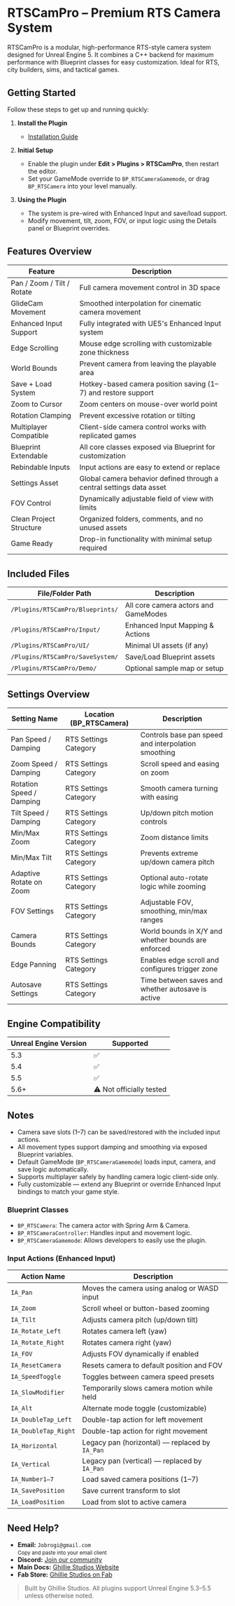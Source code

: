 # RTSCamPro – Premium RTS Camera System

RTSCamPro is a modular, high-performance RTS-style camera system designed for Unreal Engine 5. It combines a C++ backend for maximum performance with Blueprint classes for easy customization. Ideal for RTS, city builders, sims, and tactical games.

<div style="margin-top: 2rem;"></div>

## Getting Started

Follow these steps to get up and running quickly:

1. **Install the Plugin**

   - [Installation Guide](/docs/md/Docs---Installation)

2. **Initial Setup**

   - Enable the plugin under **Edit > Plugins > RTSCamPro**, then restart the editor.
   - Set your GameMode override to `BP_RTSCameraGamemode`, or drag `BP_RTSCamera` into your level manually.

3. **Using the Plugin**

   - The system is pre-wired with Enhanced Input and save/load support.
   - Modify movement, tilt, zoom, FOV, or input logic using the Details panel or Blueprint overrides.

<div style="margin-top: 2rem;"></div>

## Features Overview

| Feature                    | Description                                                          |
| -------------------------- | -------------------------------------------------------------------- |
| Pan / Zoom / Tilt / Rotate | Full camera movement control in 3D space                             |
| GlideCam Movement          | Smoothed interpolation for cinematic camera movement                 |
| Enhanced Input Support     | Fully integrated with UE5's Enhanced Input system                    |
| Edge Scrolling             | Mouse edge scrolling with customizable zone thickness                |
| World Bounds               | Prevent camera from leaving the playable area                        |
| Save + Load System         | Hotkey-based camera position saving (1–7) and restore support        |
| Zoom to Cursor             | Zoom centers on mouse-over world point                               |
| Rotation Clamping          | Prevent excessive rotation or tilting                                |
| Multiplayer Compatible     | Client-side camera control works with replicated games               |
| Blueprint Extendable       | All core classes exposed via Blueprint for customization             |
| Rebindable Inputs          | Input actions are easy to extend or replace                          |
| Settings Asset             | Global camera behavior defined through a central settings data asset |
| FOV Control                | Dynamically adjustable field of view with limits                     |
| Clean Project Structure    | Organized folders, comments, and no unused assets                    |
| Game Ready                 | Drop-in functionality with minimal setup required                    |

<div style="margin-top: 2rem;"></div>

## Included Files

| File/Folder Path                 | Description                          |
| -------------------------------- | ------------------------------------ |
| `/Plugins/RTSCamPro/Blueprints/` | All core camera actors and GameModes |
| `/Plugins/RTSCamPro/Input/`      | Enhanced Input Mapping & Actions     |
| `/Plugins/RTSCamPro/UI/`         | Minimal UI assets (if any)           |
| `/Plugins/RTSCamPro/SaveSystem/` | Save/Load Blueprint assets           |
| `/Plugins/RTSCamPro/Demo/`       | Optional sample map or setup         |

<div style="margin-top: 2rem;"></div>

## Settings Overview

| Setting Name             | Location (BP_RTSCamera) | Description                                         |
| ------------------------ | ----------------------- | --------------------------------------------------- |
| Pan Speed / Damping      | RTS Settings Category   | Controls base pan speed and interpolation smoothing |
| Zoom Speed / Damping     | RTS Settings Category   | Scroll speed and easing on zoom                     |
| Rotation Speed / Damping | RTS Settings Category   | Smooth camera turning with easing                   |
| Tilt Speed / Damping     | RTS Settings Category   | Up/down pitch motion controls                       |
| Min/Max Zoom             | RTS Settings Category   | Zoom distance limits                                |
| Min/Max Tilt             | RTS Settings Category   | Prevents extreme up/down camera pitch               |
| Adaptive Rotate on Zoom  | RTS Settings Category   | Optional auto-rotate logic while zooming            |
| FOV Settings             | RTS Settings Category   | Adjustable FOV, smoothing, min/max ranges           |
| Camera Bounds            | RTS Settings Category   | World bounds in X/Y and whether bounds are enforced |
| Edge Panning             | RTS Settings Category   | Enables edge scroll and configures trigger zone     |
| Autosave Settings        | RTS Settings Category   | Time between saves and whether autosave is active   |

<div style="margin-top: 2rem;"></div>

## Engine Compatibility

| Unreal Engine Version | Supported                |
| --------------------- | ------------------------ |
| 5.3                   | ✅                       |
| 5.4                   | ✅                       |
| 5.5                   | ✅                       |
| 5.6+                  | ⚠️ Not officially tested |

<div style="margin-top: 2rem;"></div>

## Notes

- Camera save slots (1–7) can be saved/restored with the included input actions.
- All movement types support damping and smoothing via exposed Blueprint variables.
- Default GameMode (`BP_RTSCameraGamemode`) loads input, camera, and save logic automatically.
- Supports multiplayer safely by handling camera logic client-side only.
- Fully customizable — extend any Blueprint or override Enhanced Input bindings to match your game style.

### Blueprint Classes

- `BP_RTSCamera`: The camera actor with Spring Arm & Camera.
- `BP_RTSCameraController`: Handles input and movement logic.
- `BP_RTSCameraGamemode`: Allows developers to easily use the plugin.

### Input Actions (Enhanced Input)

| Action Name          | Description                                    |
| -------------------- | ---------------------------------------------- |
| `IA_Pan`             | Moves the camera using analog or WASD input    |
| `IA_Zoom`            | Scroll wheel or button-based zooming           |
| `IA_Tilt`            | Adjusts camera pitch (up/down tilt)            |
| `IA_Rotate_Left`     | Rotates camera left (yaw)                      |
| `IA_Rotate_Right`    | Rotates camera right (yaw)                     |
| `IA_FOV`             | Adjusts FOV dynamically if enabled             |
| `IA_ResetCamera`     | Resets camera to default position and FOV      |
| `IA_SpeedToggle`     | Toggles between camera speed presets           |
| `IA_SlowModifier`    | Temporarily slows camera motion while held     |
| `IA_Alt`             | Alternate mode toggle (customizable)           |
| `IA_DoubleTap_Left`  | Double-tap action for left movement            |
| `IA_DoubleTap_Right` | Double-tap action for right movement           |
| `IA_Horizontal`      | Legacy pan (horizontal) — replaced by `IA_Pan` |
| `IA_Vertical`        | Legacy pan (vertical) — replaced by `IA_Pan`   |
| `IA_Number1–7`       | Load saved camera positions (1–7)              |
| `IA_SavePosition`    | Save current transform to slot                 |
| `IA_LoadPosition`    | Load from slot to active camera                |

<div style="margin-top: 2rem;"></div>

## Need Help?

<ul>
  <li>
     <strong>Email:</strong> <code>Jobrogi@gmail.com</code><br />
    <small>Copy and paste into your email client</small>
  </li>
  <li>
     <strong>Discord:</strong>
    <a href="https://discord.gg/AFVyqXBSRW" target="_blank" rel="noopener noreferrer">
      Join our community
    </a>
  </li>
  <li>
     <strong>Main Docs:</strong>
    <a href="https://jobrogi.github.io/GhillieStudios" target="_blank" rel="noopener noreferrer">
      Ghillie Studios Website
    </a>
  </li>
  <li>
     <strong>Fab Store:</strong>
    <a href="https://www.fab.com/sellers/Ghillie%20Studios" target="_blank" rel="noopener noreferrer">
      Ghillie Studios on Fab
    </a>
  </li>
</ul>

<blockquote>
  Built by Ghillie Studios. All plugins support Unreal Engine 5.3–5.5 unless otherwise noted.
</blockquote>
